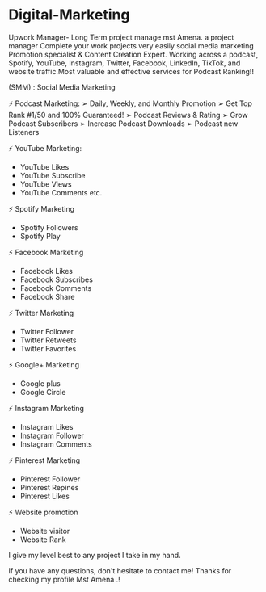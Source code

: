 # Digital-Marketing
Upwork Manager- Long Term project manage mst Amena. a project manager Complete your work projects very easily social media marketing Promotion specialist &amp; Content Creation Expert. Working across a podcast, Spotify, YouTube, Instagram, Twitter, Facebook, LinkedIn, TikTok, and website traffic.Most valuable and effective services for Podcast Ranking!!

(SMM) : Social Media Marketing

⚡ Podcast Marketing:
➢ Daily, Weekly, and Monthly Promotion
➢ Get Top Rank #1/50 and 100% Guaranteed!
➢ Podcast Reviews & Rating
➢ Grow Podcast Subscribers
➢ Increase Podcast Downloads
➢ Podcast new Listeners

⚡ YouTube Marketing:
* YouTube Likes
* YouTube Subscribe
* YouTube Views
* YouTube Comments etc.

⚡ Spotify Marketing
* Spotify Followers
* Spotify Play

⚡ Facebook Marketing
* Facebook Likes
* Facebook Subscribes
* Facebook Comments
* Facebook Share

⚡ Twitter Marketing
* Twitter Follower
* Twitter Retweets
* Twitter Favorites

⚡ Google+ Marketing
* Google plus
* Google Circle

⚡ Instagram Marketing
* Instagram Likes
* Instagram Follower
* Instagram Comments

⚡ Pinterest Marketing
* Pinterest Follower
* Pinterest Repines
* Pinterest Likes

⚡ Website promotion
* Website visitor
* Website Rank

I give my level best to any project I take in my hand.

If you have any questions, don't hesitate to contact me!
Thanks for checking my profile
Mst Amena .!
